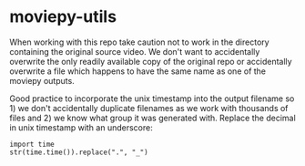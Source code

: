 # moviepy-utils

When working with this repo take caution not to work in the directory containing the original source video. We don't want to accidentally overwrite the only readily available copy of the original repo or accidentally overwrite a file which happens to have the same name as one of the moviepy outputs.

Good practice to incorporate the unix timestamp into the output filename so 1) we don't accidentally duplicate filenames as we work with thousands of files and 2) we know what group it was generated with. Replace the decimal in unix timestamp with an underscore: 


    import time
    str(time.time()).replace(".", "_")

